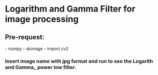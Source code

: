 
<h1>Logarithm and Gamma Filter for image processing</h1>
<h2>Pre-request:</h2>
- numpy 
- skimage
- import cv2
<h3>Insert image name with jpg format and run to see the Logarith and Gamma_ power low filter.</h3>
